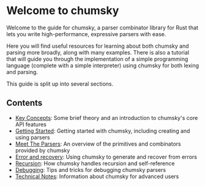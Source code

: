 # Welcome to chumsky

Welcome to the guide for chumsky, a parser combinator library for Rust that lets you write high-performance, expressive
parsers with ease.

Here you will find useful resources for learning about both chumsky and parsing more broadly, along with many examples.
There is also a tutorial that will guide you through the implementation of a simple programming language (complete with
a simple interpreter) using chumsky for both lexing and parsing.

This guide is split up into several sections.

## Contents

- [Key Concepts](./_00_key_concepts/index.html): Some brief theory and an introduction to chumsky's core API features
- [Getting Started](./_01_getting_started/index.html): Getting started with chumsky, including creating and using parsers
- [Meet The Parsers](./_02_meet_the_parsers/index.html): An overview of the primitives and combinators provided by chumsky
- [Error and recovery](./_03_error_and_recovery/index.html): Using chumsky to generate and recover from errors
- [Recursion](./_04_recursion/index.html): How chumsky handles recursion and self-reference
- [Debugging](./_05_debugging/index.html): Tips and tricks for debugging chumsky parsers
- [Technical Notes](./_06_technical_notes/index.html): Information about chumsky for advanced users
